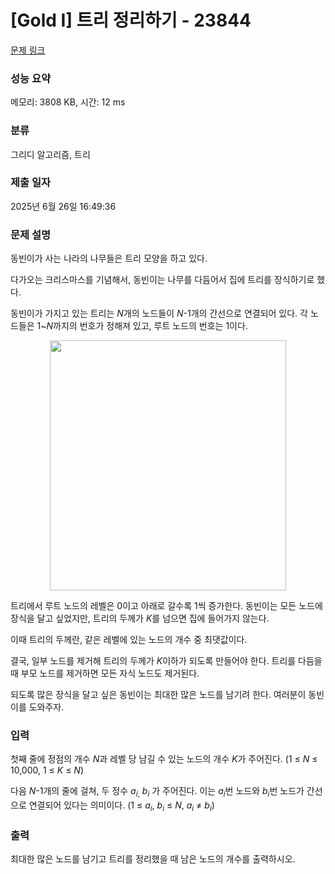 # [Gold I] 트리 정리하기 - 23844 

[문제 링크](https://www.acmicpc.net/problem/23844) 

### 성능 요약

메모리: 3808 KB, 시간: 12 ms

### 분류

그리디 알고리즘, 트리

### 제출 일자

2025년 6월 26일 16:49:36

### 문제 설명

<p>동빈이가 사는 나라의 나무들은 트리 모양을 하고 있다.</p>

<p>다가오는 크리스마스를 기념해서, 동빈이는 나무를 다듬어서 집에 트리를 장식하기로 했다.</p>

<p>동빈이가 가지고 있는 트리는 <em>N</em>개의 노드들이 <em>N</em>-1개의 간선으로 연결되어 있다. 각 노드들은 1~<em>N</em>까지의 번호가 정해져 있고, 루트 노드의 번호는 1이다.</p>

<p style="text-align: center;"><img alt="" src="https://upload.acmicpc.net/ac51d9c3-4168-4138-b911-15bfff692ca9/-/preview/" style="height: 400px; width: 378px;"></p>

<p>트리에서 루트 노드의 레벨은 0이고 아래로 갈수록 1씩 증가한다. 동빈이는 모든 노드에 장식을 달고 싶었지만, 트리의 두께가 <em>K</em>를 넘으면 집에 들어가지 않는다.</p>

<p>이때 트리의 두께란, 같은 레벨에 있는 노드의 개수 중 최댓값이다.</p>

<p>결국, 일부 노드를 제거해 트리의 두께가 <em>K</em>이하가 되도록 만들어야 한다. 트리를 다듬을 때 부모 노드를 제거하면 모든 자식 노드도 제거된다.</p>

<p>되도록 많은 장식을 달고 싶은 동빈이는 최대한 많은 노드를 남기려 한다. 여러분이 동빈이를 도와주자.</p>

### 입력 

 <p>첫째 줄에 정점의 개수 <em>N</em>과 레벨 당 남길 수 있는 노드의 개수 <em>K</em>가 주어진다. (1 ≤ <em>N </em>≤ 10,000, 1 ≤ <em>K</em> ≤ <em>N</em>) </p>

<p>다음 <em>N</em>-1개의 줄에 걸쳐, 두 정수 <em>a</em><sub><em>i</em>,</sub> <em>b<sub>i</sub></em> 가 주어진다. 이는 <em>a<sub>i</sub></em>번 노드와 <em>b<sub>i</sub></em>번 노드가 간선으로 연결되어 있다는 의미이다. (1 ≤ <em>a<sub>i</sub></em>, <em>b<sub>i</sub></em> ≤ <em>N</em>, <em>a<sub>i</sub></em> ≠ <em>b<sub>i</sub></em>) </p>

### 출력 

 <p>최대한 많은 노드를 남기고 트리를 정리했을 때 남은 노드의 개수를 출력하시오.</p>

